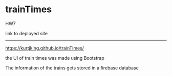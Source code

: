 # trainTimes
HW7


link to deployed site
*********************
 https://kurtjking.github.io/trainTimes/



 the UI of train times was made using Bootstrap 

 The information of the trains gets stored in a firebase database 

 
